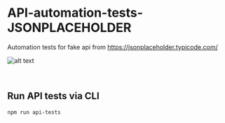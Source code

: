 # API-automation-tests-JSONPLACEHOLDER
Automation tests for fake api from https://jsonplaceholder.typicode.com/
<span align="center">
  
![alt text]([https://pactumjs.github.io/introduction/welcome.html](https://avatars.githubusercontent.com/u/76616193?s=280&v=4))

  <br/>

## Run API tests via CLI
```sh
npm run api-tests
```
<br/>

  </span>

